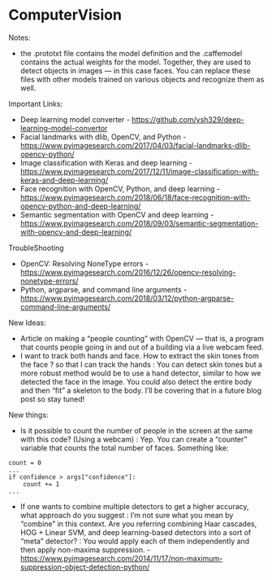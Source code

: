 # ComputerVision

Notes:
- the .prototxt file contains the model definition and the .caffemodel contains the actual weights for the model. Together, they are used to detect objects in images — in this case faces. You can replace these files with other models trained on various objects and recognize them as well.


Important Links:

- Deep learning model converter - https://github.com/ysh329/deep-learning-model-convertor
- Facial landmarks with dlib, OpenCV, and Python - https://www.pyimagesearch.com/2017/04/03/facial-landmarks-dlib-opencv-python/
- Image classification with Keras and deep learning - https://www.pyimagesearch.com/2017/12/11/image-classification-with-keras-and-deep-learning/
- Face recognition with OpenCV, Python, and deep learning - https://www.pyimagesearch.com/2018/06/18/face-recognition-with-opencv-python-and-deep-learning/
- Semantic segmentation with OpenCV and deep learning - https://www.pyimagesearch.com/2018/09/03/semantic-segmentation-with-opencv-and-deep-learning/

 

TroubleShooting
- OpenCV: Resolving NoneType errors - https://www.pyimagesearch.com/2016/12/26/opencv-resolving-nonetype-errors/
- Python, argparse, and command line arguments - https://www.pyimagesearch.com/2018/03/12/python-argparse-command-line-arguments/


New Ideas:
- Article on making a “people counting” with OpenCV — that is, a program that counts people going in and out of a building via a live webcam feed. 
- I want to track both hands and face. How to extract the skin tones from the face ? so that I can track the hands : You can detect skin tones but a more robust method would be to use a hand detector, similar to how we detected the face in the image. You could also detect the entire body and then “fit” a skeleton to the body. I’ll be covering that in a future blog post so stay tuned!

New things:
- Is it possible to count the number of people in the screen at the same with this code? (Using a webcam) : Yep. You can create a “counter” variable that counts the total number of faces. Something like:
```
count = 0
...
if confidence > args["confidence"]:
    count += 1
...
```
- If one wants to combine multiple detectors to get a higher accuracy, what approach do you suggest : I’m not sure what you mean by “combine” in this context. Are you referring combining Haar cascades, HOG + Linear SVM, and deep learning-based detectors into a sort of “meta” detector? : You would apply each of them independently and then apply non-maxima suppression. - https://www.pyimagesearch.com/2014/11/17/non-maximum-suppression-object-detection-python/
